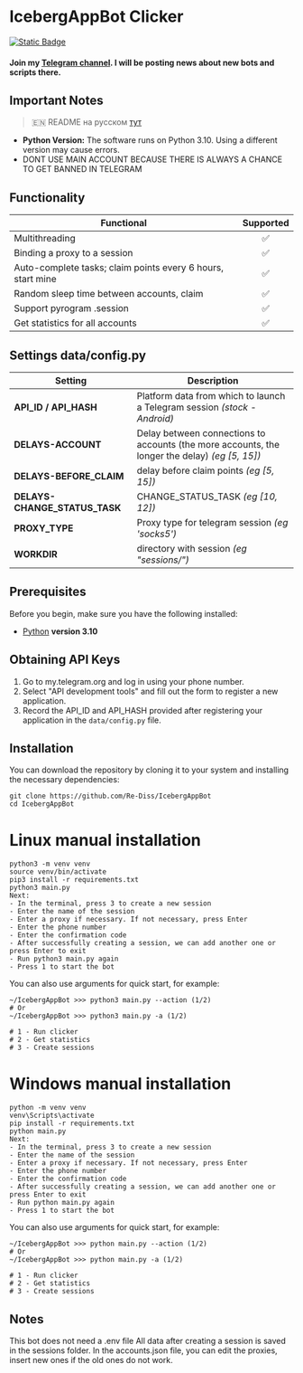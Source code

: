 # IcebergAppBot Clicker

[![Static Badge](https://img.shields.io/badge/Telegram-Bot%20Link-Link?style=for-the-badge&logo=Telegram&logoColor=white&logoSize=auto&color=blue)](https://t.me/IcebergAppBot?start=referral_896333795)
#### Join my [Telegram channel](https://t.me/scriptron). I will be posting news about new bots and scripts there.
## Important Notes

> 🇪🇳 README на русском [тут](README-RU.md)

- **Python Version:** The software runs on Python 3.10. Using a different version may cause errors.
- DONT USE MAIN ACCOUNT BECAUSE THERE IS ALWAYS A CHANCE TO GET BANNED IN TELEGRAM


## Functionality
| Functional                                                     | Supported |
|----------------------------------------------------------------|:---------:|
| Multithreading                                                 |     ✅     |
| Binding a proxy to a session                                   |     ✅     |
| Auto-complete tasks; claim points every 6 hours, start mine    |     ✅     |
| Random sleep time between accounts, claim                      |     ✅     |
| Support pyrogram .session                                      |     ✅     |
| Get statistics for all accounts                                |     ✅     |

## Settings data/config.py
| Setting                      | Description                                                                                    |
|------------------------------|------------------------------------------------------------------------------------------------|
| **API_ID / API_HASH**        | Platform data from which to launch a Telegram session _(stock - Android)_                      |
| **DELAYS-ACCOUNT**           | Delay between connections to accounts (the more accounts, the longer the delay) _(eg [5, 15])_ |
| **DELAYS-BEFORE_CLAIM**      | delay before claim points _(eg [5, 15])_                                                       |
| **DELAYS-CHANGE_STATUS_TASK**| CHANGE_STATUS_TASK _(eg [10, 12])_                                                             |
| **PROXY_TYPE**               | Proxy type for telegram session _(eg 'socks5')_                                                |
| **WORKDIR**                  | directory with session _(eg "sessions/")_                                                      |

## Prerequisites
Before you begin, make sure you have the following installed:
- [Python](https://www.python.org/downloads/) **version 3.10**

## Obtaining API Keys
1. Go to my.telegram.org and log in using your phone number.
2. Select "API development tools" and fill out the form to register a new application.
3. Record the API_ID and API_HASH provided after registering your application in the `data/config.py` file.

## Installation
You can download the repository by cloning it to your system and installing the necessary dependencies:
```shell
git clone https://github.com/Re-Diss/IcebergAppBot
cd IcebergAppBot
```


# Linux manual installation
```shell
python3 -m venv venv
source venv/bin/activate
pip3 install -r requirements.txt
python3 main.py
Next:
- In the terminal, press 3 to create a new session
- Enter the name of the session
- Enter a proxy if necessary. If not necessary, press Enter
- Enter the phone number
- Enter the confirmation code
- After successfully creating a session, we can add another one or press Enter to exit
- Run python3 main.py again
- Press 1 to start the bot
```

You can also use arguments for quick start, for example:
```shell
~/IcebergAppBot >>> python3 main.py --action (1/2)
# Or
~/IcebergAppBot >>> python3 main.py -a (1/2)

# 1 - Run clicker
# 2 - Get statistics
# 3 - Create sessions
```

# Windows manual installation
```shell
python -m venv venv
venv\Scripts\activate
pip install -r requirements.txt
python main.py
Next:
- In the terminal, press 3 to create a new session
- Enter the name of the session
- Enter a proxy if necessary. If not necessary, press Enter
- Enter the phone number
- Enter the confirmation code
- After successfully creating a session, we can add another one or press Enter to exit
- Run python main.py again
- Press 1 to start the bot
```

You can also use arguments for quick start, for example:
```shell
~/IcebergAppBot >>> python main.py --action (1/2)
# Or
~/IcebergAppBot >>> python main.py -a (1/2)

# 1 - Run clicker
# 2 - Get statistics
# 3 - Create sessions
```

## Notes
This bot does not need a .env file
All data after creating a session is saved in the sessions folder. In the accounts.json file, you can edit the proxies, insert new ones if the old ones do not work.
